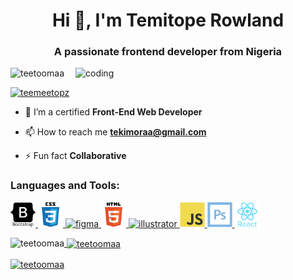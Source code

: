 <h1 align="center">Hi 👋, I'm Temitope Rowland</h1>
<h3 align="center">A passionate frontend developer from Nigeria</h3>
<img align="right" alt="coding" width="400" src="https://cdn.dribbble.com/users/4055494/screenshots/15215756/media/d2b66c4ca0192aa26d103448b3d1518b.gif">

<p align="left"> <img src="https://komarev.com/ghpvc/?username=teetoomaa&label=Profile%20views&color=0e75b6&style=flat" alt="teetoomaa" /> </p>

<p align="left"> <a href="https://twitter.com/teemeetopz" target="blank"><img src="https://img.shields.io/twitter/follow/teemeetopz?logo=twitter&style=for-the-badge" alt="teemeetopz" /></a> </p>

- 🌱 I’m a certified **Front-End Web Developer**

- 📫 How to reach me **tekimoraa@gmail.com**

- ⚡ Fun fact **Collaborative**

<h3 align="left">Languages and Tools:</h3>
<p align="left"> <a href="https://getbootstrap.com" target="_blank" rel="noreferrer"> <img src="https://raw.githubusercontent.com/devicons/devicon/master/icons/bootstrap/bootstrap-plain-wordmark.svg" alt="bootstrap" width="40" height="40"/> </a> <a href="https://www.w3schools.com/css/" target="_blank" rel="noreferrer"> <img src="https://raw.githubusercontent.com/devicons/devicon/master/icons/css3/css3-original-wordmark.svg" alt="css3" width="40" height="40"/> </a> <a href="https://www.figma.com/" target="_blank" rel="noreferrer"> <img src="https://www.vectorlogo.zone/logos/figma/figma-icon.svg" alt="figma" width="40" height="40"/> </a> <a href="https://www.w3.org/html/" target="_blank" rel="noreferrer"> <img src="https://raw.githubusercontent.com/devicons/devicon/master/icons/html5/html5-original-wordmark.svg" alt="html5" width="40" height="40"/> </a> <a href="https://www.adobe.com/in/products/illustrator.html" target="_blank" rel="noreferrer"> <img src="https://www.vectorlogo.zone/logos/adobe_illustrator/adobe_illustrator-icon.svg" alt="illustrator" width="40" height="40"/> </a> <a href="https://developer.mozilla.org/en-US/docs/Web/JavaScript" target="_blank" rel="noreferrer"> <img src="https://raw.githubusercontent.com/devicons/devicon/master/icons/javascript/javascript-original.svg" alt="javascript" width="40" height="40"/> </a> <a href="https://www.photoshop.com/en" target="_blank" rel="noreferrer"> <img src="https://raw.githubusercontent.com/devicons/devicon/master/icons/photoshop/photoshop-line.svg" alt="photoshop" width="40" height="40"/> </a> <a href="https://reactjs.org/" target="_blank" rel="noreferrer"> <img src="https://raw.githubusercontent.com/devicons/devicon/master/icons/react/react-original-wordmark.svg" alt="react" width="40" height="40"/> </a> <a href="https://reactnative.dev/" target="_blank" rel="noreferrer"> 

<p><img align="left" src="https://github-readme-stats.vercel.app/api/top-langs?username=teetoomaa&show_icons=true&locale=en&layout=compact" alt="teetoomaa" /></p>

<p>&nbsp;<img align="center" src="https://github-readme-stats.vercel.app/api?username=teetoomaa&show_icons=true&locale=en" alt="teetoomaa" /></p>

<p><img align="center" src="https://github-readme-streak-stats.herokuapp.com/?user=teetoomaa&" alt="teetoomaa" /></p>
